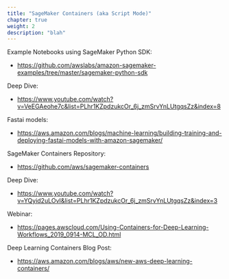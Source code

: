 ```yaml
---
title: "SageMaker Containers (aka Script Mode)"
chapter: true
weight: 2
description: "blah"
---
```


Example Notebooks using SageMaker Python SDK:
- https://github.com/awslabs/amazon-sagemaker-examples/tree/master/sagemaker-python-sdk 

Deep Dive:
- https://www.youtube.com/watch?v=VeEGAeohe7c&list=PLhr1KZpdzukcOr_6j_zmSrvYnLUtgqsZz&index=8 

Fastai models:
- https://aws.amazon.com/blogs/machine-learning/building-training-and-deploying-fastai-models-with-amazon-sagemaker/ 

SageMaker Containers Repository:
- https://github.com/aws/sagemaker-containers 

Deep Dive:
- https://www.youtube.com/watch?v=YQyid2uLOvI&list=PLhr1KZpdzukcOr_6j_zmSrvYnLUtgqsZz&index=3 

Webinar:
- https://pages.awscloud.com/Using-Containers-for-Deep-Learning-Workflows_2019_0914-MCL_OD.html 

Deep Learning Containers Blog Post:
- https://aws.amazon.com/blogs/aws/new-aws-deep-learning-containers/ 